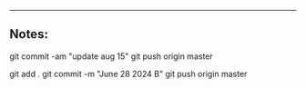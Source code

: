 ----

## Notes:

git commit -am "update aug 15"
git push origin master

git add .
git commit -m "June 28 2024 B"
git push origin master
